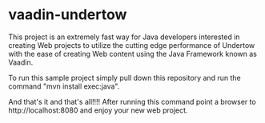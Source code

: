 # vaadin-undertow 

This project is an extremely fast way for Java developers interested in creating Web projects to utilize the cutting edge performance of Undertow with the ease of creating Web content using the Java Framework known as Vaadin.

To run this sample project simply pull down this repository and run the command "mvn install exec:java".

And that's it and that's all!!!!
After running this command point a browser to http://localhost:8080 and enjoy your new web project.